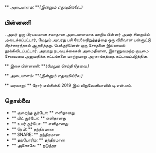 ** அடையாளம்: ***(இன்னும் எதுவுமில்லை.)*

## பின்னணி

. அவர் ஒரு பிரபலமான சமாதான அடையாளமாக மாறிய பின்னர் அவர் சிறையில்
அடைக்கப்பட்டார், மேலும் அவரது பசி வேலைநிறுத்தத்தை ஒரு விரிவான பன்னாட்டு
பிரச்சாரத்தால் ஆதரித்தது. பெக்குரினென் ஒரு சோதனை இல்லாமல் தூக்கிலிடப்பட்டார்.
அவரது நடவடிக்கைகள் அமைதியான, இராணுவமற்ற குடிமை சேவையை அனுமதிக்க சட்டங்களை
மாற்றுமாறு அரசாங்கத்தை கட்டாயப்படுத்தின.

** இசை பின்னணி: ***(மேலும் செய்தி தேவை.)*

** அடையாளம்: ***(இன்னும் எதுவுமில்லை.)*

** வரலாறு: ** ரோர் எல்சின்கி 2019 இல் லிதுவேனியாவில் டி.என்.எம்.

## தொல்லை

* ** குறைந்த சூர்டோ: ** எளிதானது
* ** மிட் சூர்டோ: ** எளிதானது
* ** உயர் சூர்டோ: ** எளிதானது
* ** ரெபி: ** தந்திரமான
* ** SNARE: ** தந்திரமான
* ** தம்போரிம்: ** தந்திரமான
* ** அகோகே: ** நடுத்தர
